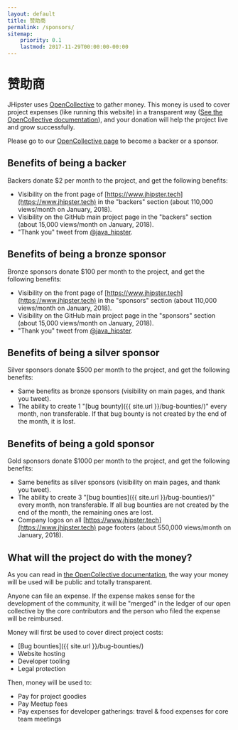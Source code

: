 ```yaml
---
layout: default
title: 赞助商
permalink: /sponsors/
sitemap:
    priority: 0.1
    lastmod: 2017-11-29T00:00:00-00:00
---
```

# <i class="fa fa-usd"></i> 赞助商

JHipster uses [OpenCollective](https://opencollective.com/generator-jhipster) to gather money. This money is used to cover project expenses (like running this website) in a transparent way ([See the OpenCollective documentation](https://opencollective.com/learn-more)), and your donation will help the project live and grow successfully.

Please go to our [OpenCollective page](https://opencollective.com/generator-jhipster) to become a backer or a sponsor.

## Benefits of being a backer

Backers donate $2 per month to the project, and get the following benefits:

- Visibility on the front page of [https://www.jhipster.tech](https://www.jhipster.tech) in the "backers" section (about 110,000 views/month on January, 2018).
- Visibility on the GitHub main project page in the "backers" section (about 15,000 views/month on January, 2018).
- "Thank you" tweet from [@java_hipster](https://twitter.com/java_hipster).

## Benefits of being a bronze sponsor

Bronze sponsors donate $100 per month to the project, and get the following benefits:

- Visibility on the front page of [https://www.jhipster.tech](https://www.jhipster.tech) in the "sponsors" section (about 110,000 views/month on January, 2018).
- Visibility on the GitHub main project page in the "sponsors" section (about 15,000 views/month on January, 2018).
- "Thank you" tweet from [@java_hipster](https://twitter.com/java_hipster).

## Benefits of being a silver sponsor

Silver sponsors donate $500 per month to the project, and get the following benefits:

- Same benefits as bronze sponsors (visibility on main pages, and thank you tweet).
- The ability to create 1 "[bug bounty]({{ site.url }}/bug-bounties/)" every month, non transferable. If that bug bounty is not created by the end of the month, it is lost.

## Benefits of being a gold sponsor

Gold sponsors donate $1000 per month to the project, and get the following benefits:

- Same benefits as silver sponsors (visibility on main pages, and thank you tweet).
- The ability to create 3 "[bug bounties]({{ site.url }}/bug-bounties/)" every month, non transferable. If all bug bounties are not created by the end of the month, the remaining ones are lost.
- Company logos on all [https://www.jhipster.tech](https://www.jhipster.tech) page footers (about 550,000 views/month on January, 2018).

## What will the project do with the money?

As you can read in [the OpenCollective documentation](https://opencollective.com/learn-more), the way your money will be used will be public and totally transparent.

Anyone can file an expense. If the expense makes sense for the development of the community, it will be "merged" in the ledger of our open collective by the core contributors and the person who filed the expense will be reimbursed.

Money will first be used to cover direct project costs:

- [Bug bounties]({{ site.url }}/bug-bounties/)
- Website hosting
- Developer tooling
- Legal protection

Then, money will be used to:

- Pay for project goodies
- Pay Meetup fees
- Pay expenses for developer gatherings: travel & food expenses for core team meetings
